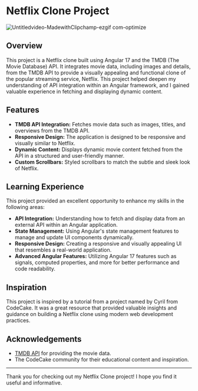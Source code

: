 # Netflix Clone Project
![Untitledvideo-MadewithClipchamp-ezgif com-optimize](https://github.com/M-R335/Netlfix/assets/70035387/1b6c0933-0626-4453-acd1-32310ba4100c)
## Overview

This project is a Netflix clone built using Angular 17 and the TMDB (The Movie Database) API. It integrates movie data, including images and details, from the TMDB API to provide a visually appealing and functional clone of the popular streaming service, Netflix. This project helped deepen my understanding of API integration within an Angular framework, and I gained valuable experience in fetching and displaying dynamic content.

## Features

- **TMDB API Integration:** Fetches movie data such as images, titles, and overviews from the TMDB API.
- **Responsive Design:** The application is designed to be responsive and visually similar to Netflix.
- **Dynamic Content:** Displays dynamic movie content fetched from the API in a structured and user-friendly manner.
- **Custom Scrollbars:** Styled scrollbars to match the subtle and sleek look of Netflix.

## Learning Experience

This project provided an excellent opportunity to enhance my skills in the following areas:

- **API Integration:** Understanding how to fetch and display data from an external API within an Angular application.
- **State Management:** Using Angular's state management features to manage and update UI components dynamically.
- **Responsive Design:** Creating a responsive and visually appealing UI that resembles a real-world application.
- **Advanced Angular Features:** Utilizing Angular 17 features such as signals, computed properties, and more for better performance and code readability.

## Inspiration

This project is inspired by a tutorial from a project named by Cyril from CodeCake. It was a great resource that provided valuable insights and guidance on building a Netflix clone using modern web development practices.

## Acknowledgements

- [TMDB API](https://www.themoviedb.org/documentation/api) for providing the movie data.
- The CodeCake community for their educational content and inspiration.

---

Thank you for checking out my Netflix Clone project! I hope you find it useful and informative.
